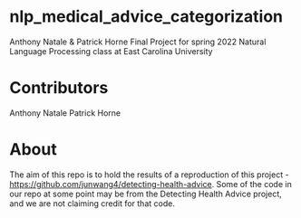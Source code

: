 # nlp_medical_advice_categorization
Anthony Natale &amp; Patrick Horne Final Project for spring 2022 Natural Language Processing class at East Carolina University

# Contributors
Anthony Natale
Patrick Horne

# About
The aim of this repo is to hold the results of a reproduction of this project - https://github.com/junwang4/detecting-health-advice. Some of the code in our repo at some point may be from the Detecting Health Advice project, and we are not claiming credit for that code.
